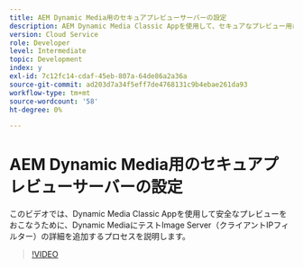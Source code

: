 ```yaml
---
title: AEM Dynamic Media用のセキュアプレビューサーバーの設定
description: AEM Dynamic Media Classic Appを使用して、セキュアなプレビュー用にテスト画像サーバーを設定します。
version: Cloud Service
role: Developer
level: Intermediate
topic: Development
index: y
exl-id: 7c12fc14-cdaf-45eb-807a-64de86a2a36a
source-git-commit: ad203d7a34f5eff7de4768131c9b4ebae261da93
workflow-type: tm+mt
source-wordcount: '58'
ht-degree: 0%

---
```


# AEM Dynamic Media用のセキュアプレビューサーバーの設定

このビデオでは、Dynamic Media Classic Appを使用して安全なプレビューをおこなうために、Dynamic MediaにテストImage Server（クライアントIPフィルター）の詳細を追加するプロセスを説明します。

>[!VIDEO](https://video.tv.adobe.com/v/335462?quality=9&learn=on)
